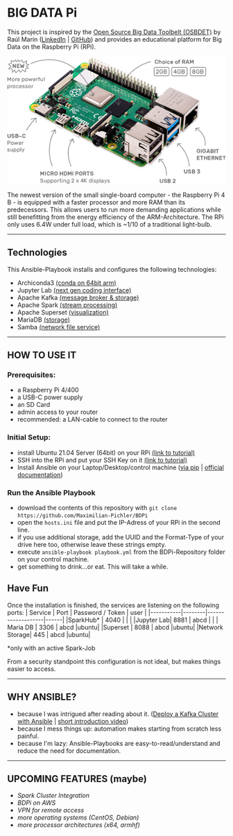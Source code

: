 # BIG DATA Pi 
This project is inspired by the [Open Source Big Data Toolbelt (OSBDET)](https://github.com/raulmarinperez/osbdet) by Raúl Marín ([LinkedIn](https://github.com/raulmarinperez) | [GitHub](https://www.linkedin.com/in/raulmarinperez/)) and provides an educational platform for Big Data on the Raspberry Pi (RPi).


![](/assets/raspberry-pi-4.png)


The newest version of the small single-board computer - the Raspberry Pi 4 B - is equipped with a faster processor and more RAM than its predecessors. This allows users to run more demanding applications while still benefitting from the energy efficiency of the ARM-Architecture. The RPi only uses 6.4W under full load, which is ~1/10 of a traditional light-bulb. 

---

## Technologies
This Ansible-Playbook installs and configures the following technologies:
- Archiconda3 [(conda on 64bit arm)](https://github.com/Archiconda)
- Jupyter Lab [(next gen coding interface)](https://jupyterlab.readthedocs.io/en/stable/)
- Apache Kafka [(message broker & storage)](https://kafka.apache.org/)
- Apache Spark [(stream processing)](https://spark.apache.org/)
- Apache Superset [(visualization)](https://superset.apache.org/)
- MariaDB [(storage)](https://mariadb.org/)
- Samba [(network file service)](https://www.samba.org/)

---

## HOW TO USE IT
### Prerequisites:
- a Raspberry Pi 4/400
- a USB-C power supply
- an SD Card
- admin access to your router
- recommended: a LAN-cable to connect to the router


### Initial Setup: 
- install Ubuntu 21.04 Server (64bit) on your RPi [(link to tutorial)](https://itsfoss.com/install-ubuntu-server-raspberry-pi/)
- SSH into the RPi and put your SSH Key on it [(link to tutorial)](https://www.raspberrypi.org/documentation/remote-access/ssh/passwordless.md)
- Install Ansible on your Laptop/Desktop/control machine ([via pip](https://medium.com/@mitesh_shamra/introduction-to-ansible-e5b56ee76b8c) | [official documentation](https://docs.ansible.com/ansible/2.3/intro_installation.html#latest-releases-via-pip))

### Run the Ansible Playbook
- download the contents of this repository with `git clone https://github.com/Maximilian-Pichler/BDPi`
- open the `hosts.ini` file and put the IP-Adress of your RPi in the second line.
- if you use additional storage, add the UUID and the Format-Type of your drive here too, otherwise leave these strings empty.
- execute `ansible-playbook playbook.yml` from the BDPi-Repository folder on your control machine.
- get something to drink...or eat. This will take a while.

## Have Fun
Once the installation is finished, the services are listening on the following ports:
|  Service  |  Port  | Password / Token  | user |
|-----------|--------|-------------------|------|
|SparkHub*  | 4040   |                   |      |
|Jupyter Lab| 8881   | abcd              |      |
| Maria DB  | 3306   | abcd              |ubuntu|
|Superset   | 8088   | abcd              |ubuntu|
|Network Storage|  445   | abcd              |ubuntu|

*only with an active Spark-Job

From a security standpoint this configuration is not ideal, but makes things easier to access.

---

## WHY ANSIBLE?
- because I was intrigued after reading about it. ([Deploy a Kafka Cluster with Ansible](https://towardsdatascience.com/deploy-a-kafka-cluster-with-terraform-and-ansible-21bee1ee4fb) | [short introduction video](https://www.ansible.com/resources/videos/quick-start-video))
- because I mess things up: automation makes starting from scratch less painful.
- because I'm lazy: Ansible-Playbooks are easy-to-read/understand and reduce the need for documentation.

---

## UPCOMING FEATURES (maybe)

- *Spark Cluster Integration*
- *BDPi on AWS*
- *VPN for remote access*
- *more operating systems (CentOS, Debian)*
- *more processor architectures (x64, armhf)*